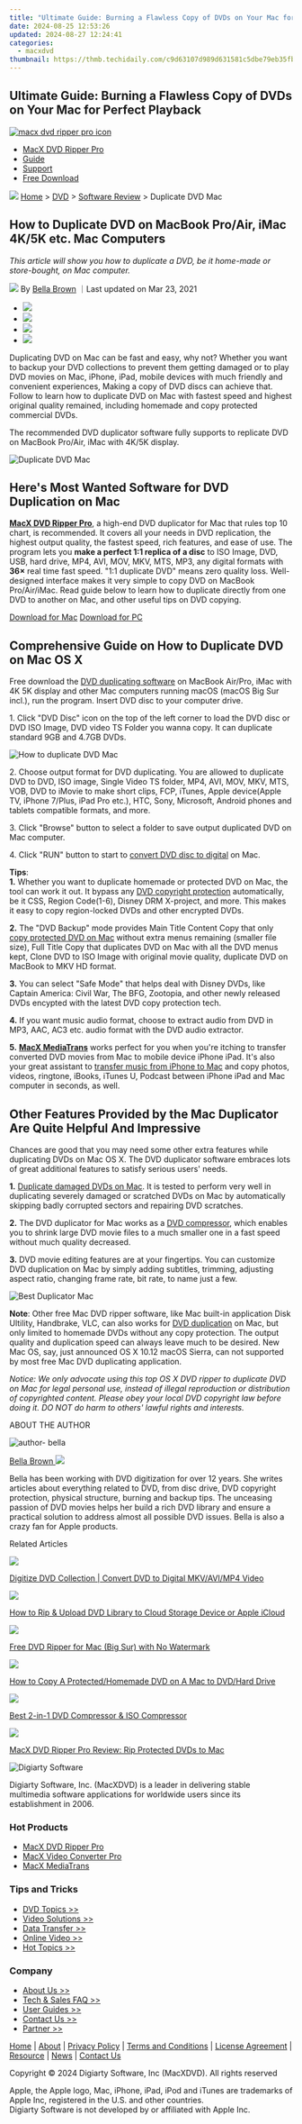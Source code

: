 ```yaml
---
title: "Ultimate Guide: Burning a Flawless Copy of DVDs on Your Mac for Perfect Playback"
date: 2024-08-25 12:53:26
updated: 2024-08-27 12:24:41
categories:
  - macxdvd
thumbnail: https://thmb.techidaily.com/c9d63107d989d631581c5dbe79eb35fbfb926a1d51af5b4f90784c648af3957e.png
---
```


## Ultimate Guide: Burning a Flawless Copy of DVDs on Your Mac for Perfect Playback

[![macx dvd ripper pro icon](https://www.macxdvd.com/mac-dvd-video-converter-how-to/../image-style/new-seo/icon12.png)](https://tools.techidaily.com/macxdvd/products/)

* [MacX DVD Ripper Pro](https://tools.techidaily.com/macxdvd/products/)
* [Guide](https://tools.techidaily.com/macxdvd/products/)
* [Support](https://tools.techidaily.com/macxdvd/products/)
* [Free Download](https://tools.techidaily.com/macxdvd/products/)



![](https://www.macxdvd.com/mac-dvd-video-converter-how-to/../image-style/new-seo/icon7.png) [Home](https://tools.techidaily.com/macxdvd/products/) \> [DVD](https://tools.techidaily.com/macxdvd/products/) \> [Software Review](https://tools.techidaily.com/macxdvd/products/) \> Duplicate DVD Mac

## How to Duplicate DVD on MacBook Pro/Air, iMac 4K/5K etc. Mac Computers



_This article will show you how to duplicate a DVD, be it home-made or store-bought, on Mac computer._ 

![](https://www.macxdvd.com/mac-dvd-video-converter-how-to/../image-style/new-seo/icon6.png) By [Bella Brown](https://tools.techidaily.com/macxdvd/products/) ｜Last updated on Mar 23, 2021

* [![](https://www.macxdvd.com/mac-dvd-video-converter-how-to/../image-style/new-seo/share-fa.jpg)](https://www.facebook.com/sharer/sharer.php?u=https://www.macxdvd.com/mac-dvd-video-converter-how-to/how-to-duplicate-dvd-mac.htm)
* [![](https://www.macxdvd.com/mac-dvd-video-converter-how-to/../image-style/new-seo/share-tw.jpg)](https://twitter.com/intent/tweet?url=https://www.macxdvd.com/mac-dvd-video-converter-how-to/how-to-duplicate-dvd-mac.htm)
* [![](https://www.macxdvd.com/mac-dvd-video-converter-how-to/../image-style/new-seo/share-email.jpg)](https://www.macxdvd.com/mac-dvd-video-converter-how-to/mailto:info@example.com?&subject=&body=https://www.macxdvd.com/mac-dvd-video-converter-how-to/how-to-duplicate-dvd-mac.htm)
* [![](https://www.macxdvd.com/mac-dvd-video-converter-how-to/../image-style/new-seo/share-in.jpg)](https://www.linkedin.com/shareArticle?mini=true&url=https://www.macxdvd.com/mac-dvd-video-converter-how-to/how-to-duplicate-dvd-mac.htm&title=&summary=https://www.macxdvd.com/mac-dvd-video-converter-how-to/how-to-duplicate-dvd-mac.htm&source=)

Duplicating DVD on Mac can be fast and easy, why not? Whether you want to backup your DVD collections to prevent them getting damaged or to play DVD movies on Mac, iPhone, iPad, mobile devices with much friendly and convenient experiences, Making a copy of DVD discs can achieve that. Follow to learn how to duplicate DVD on Mac with fastest speed and highest original quality remained, including homemade and copy protected commercial DVDs. 

The recommended DVD duplicator software fully supports to replicate DVD on MacBook Pro/Air, iMac with 4K/5K display. 

![Duplicate DVD Mac](https://www.macxdvd.com/mac-dvd-video-converter-how-to/article-image/transfer-dvd-to-mac.png) 

## Here's Most Wanted Software for DVD Duplication on Mac 

[**MacX DVD Ripper Pro**](https://tools.techidaily.com/macxdvd/products/), a high-end DVD duplicator for Mac that rules top 10 chart, is recommended. It covers all your needs in DVD replication, the highest output quality, the fastest speed, rich features, and ease of use. The program lets you **make a perfect 1:1 replica of a disc** to ISO Image, DVD, USB, hard drive, MP4, AVI, MOV, MKV, MTS, MP3, any digital formats with **36×** real time fast speed. "1:1 duplicate DVD" means zero quality loss. Well-designed interface makes it very simple to copy DVD on MacBook Pro/Air/iMac. Read guide below to learn how to duplicate directly from one DVD to another on Mac, and other useful tips on DVD copying. 

[Download for Mac](https://tools.techidaily.com/macxdvd/products/) [Download for PC](https://tools.techidaily.com/macxdvd/products/) 

## Comprehensive Guide on How to Duplicate DVD on Mac OS X 

Free download the [DVD duplicating software](https://tools.techidaily.com/macxdvd/products/) on MacBook Air/Pro, iMac with 4K 5K display and other Mac computers running macOS (macOS Big Sur incl.), run the program. Insert DVD disc to your computer drive. 

1\. Click "DVD Disc" icon on the top of the left corner to load the DVD disc or DVD ISO Image, DVD video TS Folder you wanna copy. It can duplicate standard 9GB and 4.7GB DVDs. 

![How to duplicate DVD Mac](https://www.macxdvd.com/mac-dvd-video-converter-how-to/article-image/zxh-mdrp-061702.jpg) 

2\. Choose output format for DVD duplicating. You are allowed to duplicate DVD to DVD, ISO image, Single Video TS folder, MP4, AVI, MOV, MKV, MTS, VOB, DVD to iMovie to make short clips, FCP, iTunes, Apple device(Apple TV, iPhone 7/Plus, iPad Pro etc.), HTC, Sony, Microsoft, Android phones and tablets compatible formats, and more. 

3\. Click "Browse" button to select a folder to save output duplicated DVD on Mac computer. 

4\. Click "RUN" button to start to [convert DVD disc to digital](https://tools.techidaily.com/macxdvd/products/) on Mac.

**Tips**:   
 **1.** Whether you want to duplicate homemade or protected DVD on Mac, the tool can work it out. It bypass any [DVD copyright protection](https://tools.techidaily.com/macxdvd/products/) automatically, be it CSS, Region Code(1-6), Disney DRM X-project, and more. This makes it easy to copy region-locked DVDs and other encrypted DVDs.

**2.** The "DVD Backup" mode provides Main Title Content Copy that only [copy protected DVD on Mac](https://tools.techidaily.com/macxdvd/products/) without extra menus remaining (smaller file size), Full Title Copy that duplicates DVD on Mac with all the DVD menus kept, Clone DVD to ISO Image with original movie quality, duplicate DVD on MacBook to MKV HD format. 

**3.** You can select "Safe Mode" that helps deal with Disney DVDs, like Captain America: Civil War, The BFG, Zootopia, and other newly released DVDs encypted with the latest DVD copy protection tech. 

**4.** If you want music audio format, choose to extract audio from DVD in MP3, AAC, AC3 etc. audio format with the DVD audio extractor. 

**5.** [**MacX MediaTrans**](https://tools.techidaily.com/macxdvd/products/) works perfect for you when you're itching to transfer converted DVD movies from Mac to mobile device iPhone iPad. It's also your great assistant to [transfer music from iPhone to Mac](https://tools.techidaily.com/macxdvd/products/) and copy photos, videos, ringtone, iBooks, iTunes U, Podcast between iPhone iPad and Mac computer in seconds, as well.

## Other Features Provided by the Mac Duplicator Are Quite Helpful And Impressive

 Chances are good that you may need some other extra features while duplicating DVDs on Mac OS X. The DVD duplicator software embraces lots of great additional features to satisfy serious users' needs. 

**1.** [Duplicate damaged DVDs on Mac](https://tools.techidaily.com/macxdvd/products/). It is tested to perform very well in duplicating severely damaged or scratched DVDs on Mac by automatically skipping badly corrupted sectors and repairing DVD scratches. 

**2.** The DVD duplicator for Mac works as a [DVD compressor](https://tools.techidaily.com/macxdvd/products/), which enables you to shrink large DVD movie files to a much smaller one in a fast speed without much quality decreased. 

**3.** DVD movie editing features are at your fingertips. You can customize DVD duplication on Mac by simply adding subtitles, trimming, adjusting aspect ratio, changing frame rate, bit rate, to name just a few. 

![Best Duplicator Mac](https://www.macxdvd.com/mac-dvd-video-converter-how-to/article-image/mdrp-subtitles.png) 

**Note**: Other free Mac DVD ripper software, like Mac built-in application Disk Ultility, Handbrake, VLC, can also works for [DVD duplication](https://tools.techidaily.com/macxdvd/products/) on Mac, but only limited to homemade DVDs without any copy protection. The output quality and duplication speed can always leave much to be desired. New Mac OS, say, just announced OS X 10.12 macOS Sierra, can not supported by most free Mac DVD duplicating application. 

_Notice: We only advocate using this top OS X DVD ripper to duplicate DVD on Mac for legal personal use, instead of illegal reproduction or distribution of copyrighted content. Please obey your local DVD copyright law before doing it. DO NOT do harm to others' lawful rights and interests._

ABOUT THE AUTHOR

![author- bella](https://www.macxdvd.com/mac-dvd-video-converter-how-to/../image-style/new-seo/bella.png) 

[Bella Brown ![](https://www.macxdvd.com/mac-dvd-video-converter-how-to/../image-style/new-seo/share-in1.jpg)](https://www.linkedin.com/in/bella-brown-920145104/) 

Bella has been working with DVD digitization for over 12 years. She writes articles about everything related to DVD, from disc drive, DVD copyright protection, physical structure, burning and backup tips. The unceasing passion of DVD movies helps her build a rich DVD library and ensure a practical solution to address almost all possible DVD issues. Bella is also a crazy fan for Apple products.



Related Articles

![](https://www.macxdvd.com/mac-dvd-video-converter-how-to/../image-style/new-seo/pic7.jpg)

[Digitize DVD Collection | Convert DVD to Digital MKV/AVI/MP4 Video](https://tools.techidaily.com/macxdvd/products/) 

![](https://www.macxdvd.com/mac-dvd-video-converter-how-to/../image-style/new-seo/pic6.jpg)

[How to Rip & Upload DVD Library to Cloud Storage Device or Apple iCloud](https://tools.techidaily.com/macxdvd/products/) 

![](https://www.macxdvd.com/mac-dvd-video-converter-how-to/../image-style/new-seo/pic5.jpg)

[Free DVD Ripper for Mac (Big Sur) with No Watermark](https://tools.techidaily.com/macxdvd/products/) 

![](https://www.macxdvd.com/mac-dvd-video-converter-how-to/../image-style/new-seo/pic4.jpg)

[How to Copy A Protected/Homemade DVD on A Mac to DVD/Hard Drive](https://tools.techidaily.com/macxdvd/products/)

![](https://www.macxdvd.com/mac-dvd-video-converter-how-to/../image-style/new-seo/pic3.jpg)

[Best 2-in-1 DVD Compressor & ISO Compressor](https://tools.techidaily.com/macxdvd/products/) 

![](https://www.macxdvd.com/mac-dvd-video-converter-how-to/../image-style/new-seo/pic2.jpg)

[MacX DVD Ripper Pro Review: Rip Protected DVDs to Mac](https://tools.techidaily.com/macxdvd/products/) 



![Digiarty Software](https://www.macxdvd.com/mac-dvd-video-converter-how-to/../icon/logo.png) 

Digiarty Software, Inc. (MacXDVD) is a leader in delivering stable multimedia software applications for worldwide users since its establishment in 2006.

### Hot Products

* [MacX DVD Ripper Pro](https://tools.techidaily.com/macxdvd/products/)
* [MacX Video Converter Pro](https://tools.techidaily.com/macxdvd/products/)
* [MacX MediaTrans](https://tools.techidaily.com/macxdvd/products/)

### Tips and Tricks

* [DVD Topics >>](https://tools.techidaily.com/macxdvd/products/)
* [Video Solutions >>](https://tools.techidaily.com/macxdvd/products/)
* [Data Transfer >>](https://tools.techidaily.com/macxdvd/products/)
* [Online Video >>](https://tools.techidaily.com/macxdvd/products/)
* [Hot Topics >>](https://tools.techidaily.com/macxdvd/products/)

### Company

* [About Us >>](https://tools.techidaily.com/macxdvd/products/)
* [Tech & Sales FAQ >>](https://tools.techidaily.com/macxdvd/products/)
* [User Guides >>](https://tools.techidaily.com/macxdvd/products/)
* [Contact Us >>](https://tools.techidaily.com/macxdvd/products/)
* [Partner >>](https://tools.techidaily.com/macxdvd/products/)



[Home](https://tools.techidaily.com/macxdvd/products/) | [About](https://tools.techidaily.com/macxdvd/products/) | [Privacy Policy](https://tools.techidaily.com/macxdvd/products/) | [Terms and Conditions](https://tools.techidaily.com/macxdvd/products/) | [License Agreement](https://tools.techidaily.com/macxdvd/products/) | [Resource](https://tools.techidaily.com/macxdvd/products/) | [News](https://tools.techidaily.com/macxdvd/products/) | [Contact Us](https://tools.techidaily.com/macxdvd/products/)

Copyright © 2024 Digiarty Software, Inc (MacXDVD). All rights reserved

Apple, the Apple logo, Mac, iPhone, iPad, iPod and iTunes are trademarks of Apple Inc, registered in the U.S. and other countries.  
Digiarty Software is not developed by or affiliated with Apple Inc.

<ins class="adsbygoogle"
     style="display:block"
     data-ad-format="autorelaxed"
     data-ad-client="ca-pub-7571918770474297"
     data-ad-slot="1223367746"></ins>



<ins class="adsbygoogle"
     style="display:block"
     data-ad-client="ca-pub-7571918770474297"
     data-ad-slot="8358498916"
     data-ad-format="auto"
     data-full-width-responsive="true"></ins>
